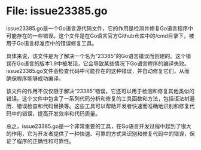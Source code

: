 # File: issue23385.go

issue23385.go是一个Go语言源代码文件，它的作用是检测并修复Go语言程序中可能存在的一些错误。这个文件是在Go语言官方Github仓库中的/cmd目录下，被用于Go语言标准库中的错误修复工具。

具体来说，该文件是为了解决一个名为“23385”的Go语言错误而创建的。这个错误在Go语言的版本1.9中被发现，它会导致某些情况下Go语言程序的编译失败。issue23385.go文件会检查代码中可能存在的这种错误，并自动修复它们，从而确保程序能够成功编译。

该文件的作用不仅仅限于解决“23385”错误，它还可以用于检测和修复其他类似的错误。这个文件中包含了一系列代码分析和修复的工具函数和方法，包括语法树遍历、错误检查和代码替换等。这些工具可以帮助开发者快速而准确地识别和修复代码中的错误，提高开发效率和代码质量。

总之，issue23385.go是一个非常重要的工具，在Go语言开发过程中起到了很大的作用，它为开发者提供了一种快速、可靠的方式来识别和修复代码中的错误，保证了程序的正确性和可靠性。

